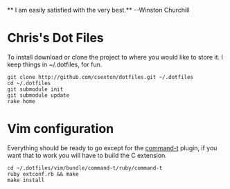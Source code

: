 ** I am easily satisfied with the very best.** --Winston Churchill

# Chris's Dot Files

To install download or clone the project to where you would like to store it.  I keep things in ~/.dotfiles, for fun.

    git clone http://github.com/csexton/dotfiles.git ~/.dotfiles
    cd ~/.dotfiles
    git submodule init
    git submodule update
    rake home

# Vim configuration

Everything should be ready to go except for the [command-t](http://github.com/wincent/Command-T) plugin, if you want that to work you will have to build the C extension.

    cd ~/.dotfiles/vim/bundle/command-t/ruby/command-t
    ruby extconf.rb && make
    make install

